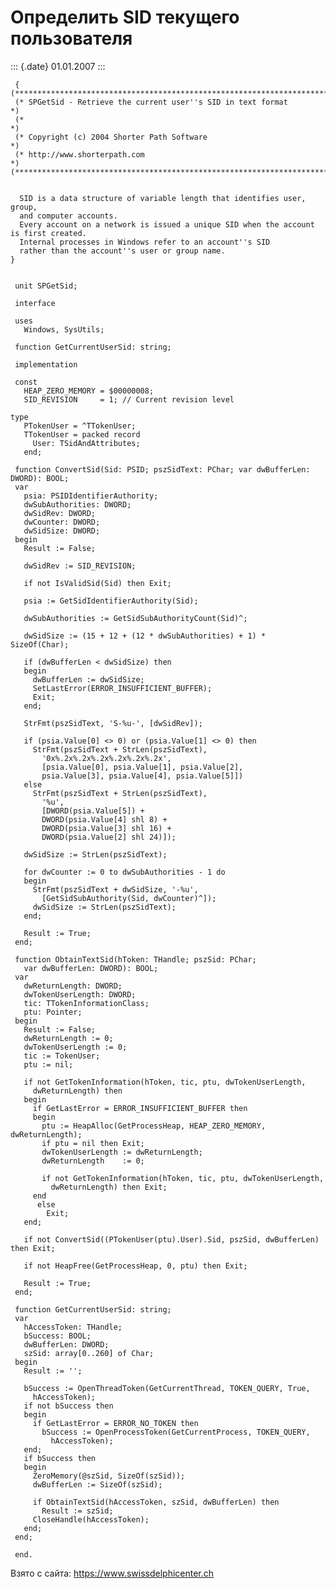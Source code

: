Определить SID текущего пользователя
====================================

::: {.date}
01.01.2007
:::

     { 
    (******************************************************************************)
     (* SPGetSid - Retrieve the current user''s SID in text format                  *)
     (*                                                                            *)
     (* Copyright (c) 2004 Shorter Path Software                                   *)
     (* http://www.shorterpath.com                                                 *) 
    (******************************************************************************)
     
     
      SID is a data structure of variable length that identifies user, group, 
      and computer accounts. 
      Every account on a network is issued a unique SID when the account is first created. 
      Internal processes in Windows refer to an account''s SID 
      rather than the account''s user or group name. 
    }
     
     
     unit SPGetSid;
     
     interface
     
     uses
       Windows, SysUtils;
     
     function GetCurrentUserSid: string;
     
     implementation
     
     const
       HEAP_ZERO_MEMORY = $00000008;
       SID_REVISION     = 1; // Current revision level 
     
    type
       PTokenUser = ^TTokenUser;
       TTokenUser = packed record
         User: TSidAndAttributes;
       end;
     
     function ConvertSid(Sid: PSID; pszSidText: PChar; var dwBufferLen: DWORD): BOOL;
     var
       psia: PSIDIdentifierAuthority;
       dwSubAuthorities: DWORD;
       dwSidRev: DWORD;
       dwCounter: DWORD;
       dwSidSize: DWORD;
     begin
       Result := False;
     
       dwSidRev := SID_REVISION;
     
       if not IsValidSid(Sid) then Exit;
     
       psia := GetSidIdentifierAuthority(Sid);
     
       dwSubAuthorities := GetSidSubAuthorityCount(Sid)^;
     
       dwSidSize := (15 + 12 + (12 * dwSubAuthorities) + 1) * SizeOf(Char);
     
       if (dwBufferLen < dwSidSize) then
       begin
         dwBufferLen := dwSidSize;
         SetLastError(ERROR_INSUFFICIENT_BUFFER);
         Exit;
       end;
     
       StrFmt(pszSidText, 'S-%u-', [dwSidRev]);
     
       if (psia.Value[0] <> 0) or (psia.Value[1] <> 0) then
         StrFmt(pszSidText + StrLen(pszSidText),
           '0x%.2x%.2x%.2x%.2x%.2x%.2x',
           [psia.Value[0], psia.Value[1], psia.Value[2],
           psia.Value[3], psia.Value[4], psia.Value[5]])
       else
         StrFmt(pszSidText + StrLen(pszSidText),
           '%u',
           [DWORD(psia.Value[5]) +
           DWORD(psia.Value[4] shl 8) +
           DWORD(psia.Value[3] shl 16) +
           DWORD(psia.Value[2] shl 24)]);
     
       dwSidSize := StrLen(pszSidText);
     
       for dwCounter := 0 to dwSubAuthorities - 1 do
       begin
         StrFmt(pszSidText + dwSidSize, '-%u',
           [GetSidSubAuthority(Sid, dwCounter)^]);
         dwSidSize := StrLen(pszSidText);
       end;
     
       Result := True;
     end;
     
     function ObtainTextSid(hToken: THandle; pszSid: PChar;
       var dwBufferLen: DWORD): BOOL;
     var
       dwReturnLength: DWORD;
       dwTokenUserLength: DWORD;
       tic: TTokenInformationClass;
       ptu: Pointer;
     begin
       Result := False;
       dwReturnLength := 0;
       dwTokenUserLength := 0;
       tic := TokenUser;
       ptu := nil;
     
       if not GetTokenInformation(hToken, tic, ptu, dwTokenUserLength,
         dwReturnLength) then
       begin
         if GetLastError = ERROR_INSUFFICIENT_BUFFER then
         begin
           ptu := HeapAlloc(GetProcessHeap, HEAP_ZERO_MEMORY, dwReturnLength);
           if ptu = nil then Exit;
           dwTokenUserLength := dwReturnLength;
           dwReturnLength    := 0;
     
           if not GetTokenInformation(hToken, tic, ptu, dwTokenUserLength,
             dwReturnLength) then Exit;
         end
          else
            Exit;
       end;
     
       if not ConvertSid((PTokenUser(ptu).User).Sid, pszSid, dwBufferLen) then Exit;
     
       if not HeapFree(GetProcessHeap, 0, ptu) then Exit;
     
       Result := True;
     end;
     
     function GetCurrentUserSid: string;
     var
       hAccessToken: THandle;
       bSuccess: BOOL;
       dwBufferLen: DWORD;
       szSid: array[0..260] of Char;
     begin
       Result := '';
     
       bSuccess := OpenThreadToken(GetCurrentThread, TOKEN_QUERY, True,
         hAccessToken);
       if not bSuccess then
       begin
         if GetLastError = ERROR_NO_TOKEN then
           bSuccess := OpenProcessToken(GetCurrentProcess, TOKEN_QUERY,
             hAccessToken);
       end;
       if bSuccess then
       begin
         ZeroMemory(@szSid, SizeOf(szSid));
         dwBufferLen := SizeOf(szSid);
     
         if ObtainTextSid(hAccessToken, szSid, dwBufferLen) then
           Result := szSid;
         CloseHandle(hAccessToken);
       end;
     end;
     
     end.

Взято с сайта: <https://www.swissdelphicenter.ch>
